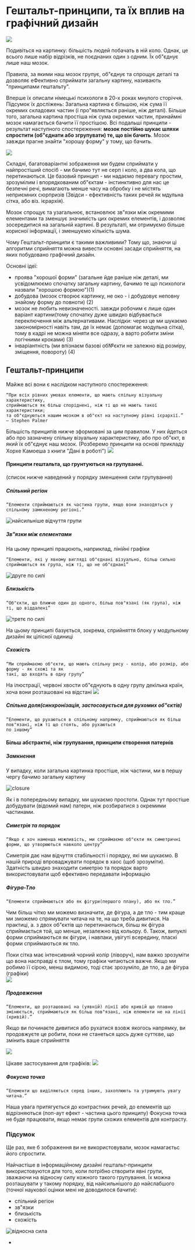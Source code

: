# Гештальт-принципи, та їх вплив на графічний дизайн

![](figures/week04/fig_gesht_01_kolo.png)

Подивіться на картинку: більшість людей побачать в ній коло. Однак, це всього лише набір відрізків, не поєднаних один з одним. Їх об"єднує лише наш мозок.

Правила, за якими наш мозок групує, об"єднує та спрощує деталі та дозволяє еФективно сприймати загальну картину, називають "принципами гештальту". 

Вперше їх описали німецькі психологи в 20-х роках мнулого сторіччя. Підсумок їх досліжень: Загальна картина є більшою, ніж сума її окремих складових частин (і про"являється раніше, ніж деталі). Більше того, загальна картина простіша ніж сума окремих частин, принаймні мозок намагається бачити її простішою. Всі подальші принципи - результат наступного спостереження: __мозок постійно шукає шляхи спростити (об"єднати або згрупувати) те, що він бачить__. Мозок завжди прагне знайти "хорошу форму" у тому, що бачить.

![](figures/week04/fig_gesht_02_kola.png)

Складні, багатоваріантні зображення ми будем сприймати у найпростіший спосіб - ми бачимо тут не серп і коло, а два кола, що перетинаються. Це базовий принцип - ми надаємо перевагу простим, зрозумілим і впорядкованим об"єктам - інстинктивно для нас це безпечні речі, вимагають менше часу на обробку і не містять неприємних сюрпризів (Звідси - ефективність таких речей як мдульна сітка, або віз. ієрархія).

Мозок спрощує та узагальнює, встановлює зв"язки між окремими елементами та зменшує значимість цих окремих елементів, і дозволяє зосередитися на загальній картині. В результаті, ми отримуємо більше корисної інформації, і зменшуємо кількість шума.



Чому Гештальт-принципи є такими важливими? Тому що, знаючи ці алгоритми сприйняття можна вивести основні засади сприйняття, на яких побудовано графічний дизайн.

Основні ідеї:
- проява "хорошої форми" (загальне йде раніше ніж деталі, ми усвідомлюємо спочатку загальну картину, бачимо те що психологи назвали "хорошою формою")(1)
- добудова (мозок створює картинку, не око - і добудовує неповну знайому форму до повноти) (2)
- мозок не любить невизначеності. завжди робочим є лише один варіант картини(тому спочатку дуже швидко відбувається переключення між альтернативами. Наслідки: через це ми шукаємо закономірності навіть там, де їх немає (допомагає модульна сітка), тому в кадрі не можна міняти все одразу, а варто робити зміни логічними кроками) (3)
- інваріантність (ми впізнаєм базові об№єкти не залежно від розміру, зміщення, повороту) (4)



## Гештальт-принципи

Майже всі вони є наслідком наступного спостереження:  

    “При всіх рівних умовах елементи, що мають спільну візуальну характеристику, 
    сприймаються як більш споріднені, ніж ті що не мають такої характеристики; 
    та об"єднуються нашим мозком в об"єкт на наступному рівні ієрархії.”
    — Stephen Palmer 


Більшість принципів нижче зформовані за цим правилом. У них йдеться або про зазначену спільну візуальну характеристику, або про об"єкт, в який їх об"єднує наш мозок. 
(Розберемо принципи на основі прикладу Хорхе Камоеша з книги "Дані в роботі")
![](figures/week04/fig_gesht_03_scatterplot.png)


#### Принципи гештальта, що грунтуються на групуванні.
(список нижче наведений у порядку зменшення сили групування)

##### Спільний регіон

    “Елементи сприймаються як частина групи, якщо вони знаходяться у спільному замкненому регіоні.”

![найсильніше відчуття групи](figures/week04/fig_gesht_04_scatterplot_region.png)


##### Зв"язки між елементами
На цьому принципі працюють, наприклад, лінійні графіки

    “Елементи, які у явному вигляді об"єднані візуально, більш сильно сприймаються як група, ніж ті, що не об"єднані”
    
![друге по силі](figures/week04/fig_gesht_05_link.png)



##### Близькість

    “Об"єкти, що ближче один до одного, більш пов"язані (як група), ніж ті, що віддалені”
![третє по силі](figures/week04/fig_gesht_06_proximity.png)

На цьому принципі базується, зокрема, сприйняття блоку у модульному дизайні як цілісної одиниці 


##### Схожість

    “Ми сприймаємо об"єкти, що мають спільну рису - колір, або розмір, або форму - як схожі та як 
    такі, що входять в одну групу”

На ілюстрації, червоні хвости об"єднують в одну групу декілька країн, хоча вони розташовані на відстані
![](figures/week04/fig_gesht_07_similarity.png)

##### Спільна доля(синхронізація, застосовується для рухомих об"єктів)


    “Елементи, що рухаються в спільному напрямку, сприймаються як більш пов"язані, ніж ті що стоять, або рухаються
    по іншому”
    

#### Більш абстрактні, ніж групування, принципи створення патернів

##### Замкнення 
У випадку, коли загальна картинка простіше, ніж частини, ми в першу чергу бачимо загальну картину

![closure](figures/week04/fig_gesht_08_closure.png)

Як і в попередньому випадку, ми шукаємо простоти. Однак тут простіше добудувати (відомий нам) патерн, ніж розбиратися з окремими частинами.


##### Симетрія та порядок
    “Якщо є хоч наменша можливість, ми сприймаємо об"єкти як симетричні форми, що утворюються навколо центру”
Симетрія дає нам відчуття стабільності і порядку, які ми шукаємо. В нашій природі впроваджувати порядок в хаос (щоб зрозуміти). Здатність швидко знаходити симетрію та порядок варто використовувати щоб ефективно передавати інформацію


##### Фігура-Тло

    “Елементи сприймаються або як фігури(першого плану), або як тло.”

Чим більш чітко ми можемо визначити, де фігура, а де тло - тим краще ми зможемо спрямувати читача на те, на що треба дивитися. На практиці, а. з двох об"єктів що перетинаються, більш як фігура сприймається той, що менше, незалежно від кольору. б. Також, випуклі форми сприймаються як фігури, і навпаки, увігуті всередину, пласкі форми сприймаються як тло. 

Поки сітка має інтенсивний чорний колір (ліворуч), нам важко зрозуміти що вона насправді є тлом, тому графіки читаються важче. Якщо ми робимо її сірою, менш видимою, тоді стає зрозуміло, де тло, а де фігура (графіки)  
![](figures/week04/fig_gesht_09_figure_ground.jpg)

    
##### Продовження

    “Елементи, що розташовані на (уявній) лінії або кривій що плавно змінюється, сприймаються як більш пов"язані, ніж елементи не на лінії (кривій).”
 
Якщо ви починаєте дивитися або рухатися взовж якогось напрямку, ви продовжуєте це робити, поки не станеться щось дуже суттєве, що змінить ваше сприйняття

![](figures/week04/fig_gesht_10_continuity.png)

Цікаве застосування для графіків:
![](figures/week04/fig_gesht_10_continuity_2.jpg)



##### Фокусна точка

    “Елементи що виділяються серед інших, захоплюють та утримують увагу читача.”

Наша увага притягується до контрастних речей, до елементів що відрізняються (поп-аут ефект - частина цього принципу) 
Фокусна точка не буде працювати, якщо немає групи схожих елементів для контрасту.

### Підсумок
Ще раз, яке б зображення ви не використовували, мозок намагаєтьс його спростити. 

Найчастіше в інформаційному дизайні гештальт-принципи використовуются для того, коли потрібно створити явні групи, зважаючи на відносну силу кожного такого групування. Їх можна розташувати у такому порядку, від найсильнішого до найслабшого (точної наукової оцінки мені не доводилося бачити):

* спільний регіон
* зв"язки
* близькість
* схожість

![відносна сила](figures/week04/fig_gesht_11_rating.png)

* 
